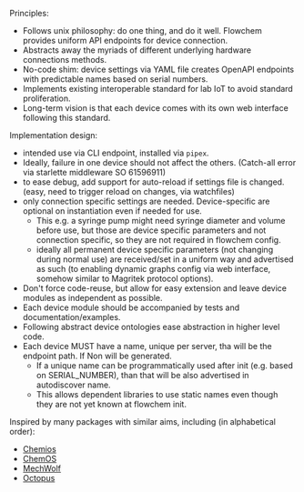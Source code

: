 Principles:
- Follows unix philosophy: do one thing, and do it well. Flowchem provides uniform API endpoints for device connection.
- Abstracts away the myriads of different underlying hardware connections methods.
- No-code shim: device settings via YAML file creates OpenAPI endpoints with predictable names based on serial numbers.
- Implements existing interoperable standard for lab IoT to avoid standard proliferation.
- Long-term vision is that each device comes with its own web interface following this standard.

Implementation design:
- intended use via CLI endpoint, installed via `pipex`.
- Ideally, failure in one device should not affect the others. (Catch-all error via starlette middleware SO 61596911)
- to ease debug, add support for auto-reload if settings file is changed. (easy, need to trigger reload on changes, via watchfiles)
- only connection specific settings are needed. Device-specific are optional on instantiation even if needed for use.
  - This e.g. a syringe pump might need syringe diameter and volume before use, but those are device specific parameters and not connection specific, so they are not required in flowchem config.
  - ideally all permanent device specific parameters (not changing during normal use) are received/set in a uniform way and advertised as such (to enabling dynamic graphs config via web interface, somehow similar to Magritek protocol options).
- Don't force code-reuse, but allow for easy extension and leave device modules as independent as possible.
- Each device module should be accompanied by tests and documentation/examples.
- Following abstract device ontologies ease abstraction in higher level code.
- Each device MUST have a name, unique per server, tha will be the endpoint path.  If Non will be generated.
  - If a unique name can be programmatically used after init (e.g. based on SERIAL_NUMBER), than that will be also advertised in autodiscover name.
  - This allows dependent libraries to use static names even though they are not yet known at flowchem init.

Inspired by many packages with similar aims, including (in alphabetical order):
- [Chemios](https://github.com/Chemios/chemios)
- [ChemOS](https://github.com/aspuru-guzik-group/ChemOS)
- [MechWolf](https://github.com/MechWolf/MechWolf)
- [Octopus](https://github.com/richardingham/octopus)
